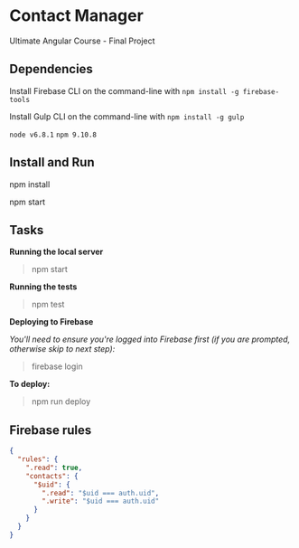 # Contact Manager

Ultimate Angular Course - Final Project

## Dependencies

Install Firebase CLI on the command-line with `npm install -g firebase-tools`

Install Gulp CLI on the command-line with `npm install -g gulp`

`node v6.8.1`
`npm 9.10.8`
## Install and Run

npm install

npm start

## Tasks

**Running the local server**

> npm start

**Running the tests**

> npm test

**Deploying to Firebase**

_You'll need to ensure you're logged into Firebase first (if you are prompted, otherwise skip to next step):_

> firebase login

**To deploy:**

> npm run deploy

## Firebase rules

```json
{
  "rules": {
    ".read": true,
    "contacts": {
      "$uid": {
        ".read": "$uid === auth.uid",
        ".write": "$uid === auth.uid"
      }
    }
  }
}
```
